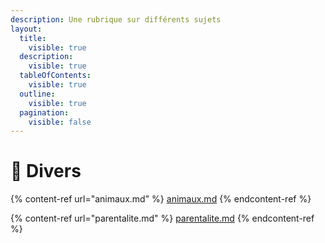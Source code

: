 ```yaml
---
description: Une rubrique sur différents sujets
layout:
  title:
    visible: true
  description:
    visible: true
  tableOfContents:
    visible: true
  outline:
    visible: true
  pagination:
    visible: false
---
```


# 🤠 Divers

{% content-ref url="animaux.md" %}
[animaux.md](animaux.md)
{% endcontent-ref %}

{% content-ref url="parentalite.md" %}
[parentalite.md](parentalite.md)
{% endcontent-ref %}
